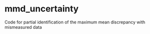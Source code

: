 # mmd_uncertainty
Code for partial identification of the maximum mean discrepancy with mismeasured data
